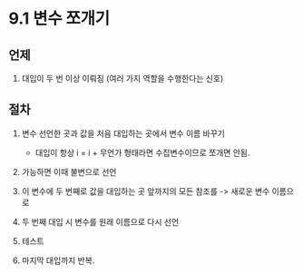 # 9.1 변수 쪼개기

## 언제

1. 대입이 두 번 이상 이뤄짐 (여러 가지 역할을 수행한다는 신호)

## 절차

1. 변수 선언한 곳과 값을 처음 대입하는 곳에서 변수 이름 바꾸기

    - 대입이 항상 i = i + 무언가 형태라면 수집변수이므로 쪼개면 안됨.

2. 가능하면 이때 불변으로 선언

3. 이 변수에 두 번째로 값을 대입하는 곳 앞까지의 모든 참조를 -> 새로운 변수 이름으로

4. 두 번째 대입 시 변수를 원래 이름으로 다시 선언

5. 테스트

6. 마지막 대입까지 반복.